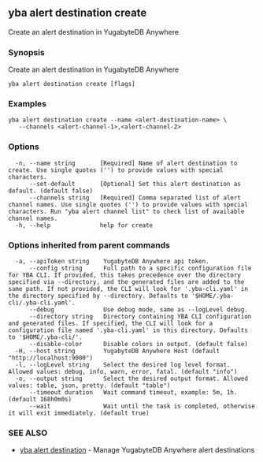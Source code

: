 ## yba alert destination create

Create an alert destination in YugabyteDB Anywhere

### Synopsis

Create an alert destination in YugabyteDB Anywhere

```
yba alert destination create [flags]
```

### Examples

```
yba alert destination create --name <alert-destination-name> \
   --channels <alert-channel-1>,<alert-channel-2>
```

### Options

```
  -n, --name string       [Required] Name of alert destination to create. Use single quotes ('') to provide values with special characters.
      --set-default       [Optional] Set this alert destination as default. (default false)
      --channels string   [Required] Comma separated list of alert channel names. Use single quotes ('') to provide values with special characters. Run "yba alert channel list" to check list of available channel names.
  -h, --help              help for create
```

### Options inherited from parent commands

```
  -a, --apiToken string    YugabyteDB Anywhere api token.
      --config string      Full path to a specific configuration file for YBA CLI. If provided, this takes precedence over the directory specified via --directory, and the generated files are added to the same path. If not provided, the CLI will look for '.yba-cli.yaml' in the directory specified by --directory. Defaults to '$HOME/.yba-cli/.yba-cli.yaml'.
      --debug              Use debug mode, same as --logLevel debug.
      --directory string   Directory containing YBA CLI configuration and generated files. If specified, the CLI will look for a configuration file named '.yba-cli.yaml' in this directory. Defaults to '$HOME/.yba-cli/'.
      --disable-color      Disable colors in output. (default false)
  -H, --host string        YugabyteDB Anywhere Host (default "http://localhost:9000")
  -l, --logLevel string    Select the desired log level format. Allowed values: debug, info, warn, error, fatal. (default "info")
  -o, --output string      Select the desired output format. Allowed values: table, json, pretty. (default "table")
      --timeout duration   Wait command timeout, example: 5m, 1h. (default 168h0m0s)
      --wait               Wait until the task is completed, otherwise it will exit immediately. (default true)
```

### SEE ALSO

* [yba alert destination](yba_alert_destination.md)	 - Manage YugabyteDB Anywhere alert destinations

